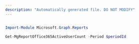 ```yaml
---
description: "Automatically generated file. DO NOT MODIFY"
---
```


```powershell

Import-Module Microsoft.Graph.Reports

Get-MgReportOffice365ActiveUserCount -Period $periodId 

```